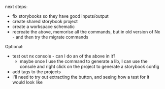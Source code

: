 next steps:
- fix storybooks so they have good inputs/output
- create shared storybook project 
- create a workspace schematic
- recreate the above, memorise all the commands, but in old version of Nx - and then try the migrate commands


Optional:
- test out nx console - can I do an of the above in it?
  - maybe once I use the command to generate a lib, I can use the console and right click on the project to generate a storybook config
- add tags to the projects
- I'll need to try out extracting the button, and seeing how a test for it would look like
